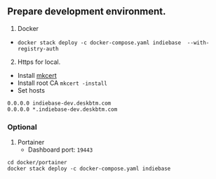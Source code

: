 ## Prepare development environment.

1. Docker

- `docker stack deploy -c docker-compose.yaml indiebase  --with-registry-auth`

2. Https for local.

- Install [mkcert](https://github.com/FiloSottile/mkcert)
- Install root CA `mkcert -install`
- Set hosts

```shell
0.0.0.0 indiebase-dev.deskbtm.com
0.0.0.0 *.indiebase-dev.deskbtm.com
```

### Optional

1. Portainer
   - Dashboard port: `19443`

```shell
cd docker/portainer
docker stack deploy -c docker-compose.yaml indiebase
```
